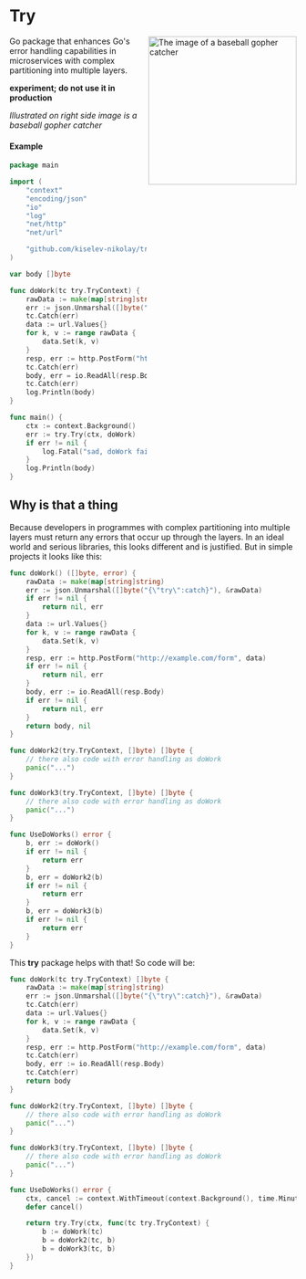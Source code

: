 # Try

<img title="The image of a baseball gopher catcher" align="right" width="260px" src="https://user-images.githubusercontent.com/55307887/129087852-317182cf-ef93-4fe6-a856-2d3d37952b8f.png">

Go package that enhances Go's error handling capabilities in microservices with complex partitioning into multiple layers.

__experiment; do not use it in production__

_Illustrated on right side image is a baseball gopher catcher_

#### Example

```go
package main

import (
	"context"
	"encoding/json"
	"io"
	"log"
	"net/http"
	"net/url"

	"github.com/kiselev-nikolay/try"
)

var body []byte

func doWork(tc try.TryContext) {
	rawData := make(map[string]string)
	err := json.Unmarshal([]byte("{\"try\":catch}"), &rawData)
	tc.Catch(err)
	data := url.Values{}
	for k, v := range rawData {
		data.Set(k, v)
	}
	resp, err := http.PostForm("http://example.com/form", data)
	tc.Catch(err)
	body, err = io.ReadAll(resp.Body)
	tc.Catch(err)
	log.Println(body)
}

func main() {
	ctx := context.Background()
	err := try.Try(ctx, doWork)
	if err != nil {
		log.Fatal("sad, doWork failed: ", err)
	}
	log.Println(body)
}

```

## Why is that a thing

Because developers in programmes with complex partitioning into multiple layers must return any errors that occur up through the layers. In an ideal world and serious libraries, this looks different and is justified. But in simple projects it looks like this:

```go
func doWork() ([]byte, error) {
	rawData := make(map[string]string)
	err := json.Unmarshal([]byte("{\"try\":catch}"), &rawData)
	if err != nil {
		return nil, err
	}
	data := url.Values{}
	for k, v := range rawData {
		data.Set(k, v)
	}
	resp, err := http.PostForm("http://example.com/form", data)
	if err != nil {
		return nil, err
	}
	body, err := io.ReadAll(resp.Body)
	if err != nil {
		return nil, err
	}
	return body, nil
}

func doWork2(try.TryContext, []byte) []byte {
	// there also code with error handling as doWork
	panic("...")
}

func doWork3(try.TryContext, []byte) []byte {
	// there also code with error handling as doWork
	panic("...")
}

func UseDoWorks() error {
	b, err := doWork()
	if err != nil {
		return err
	}
	b, err = doWork2(b)
	if err != nil {
		return err
	}
	b, err = doWork3(b)
	if err != nil {
		return err
	}
}
```

This __try__ package helps with that! So code will be:

```go
func doWork(tc try.TryContext) []byte {
	rawData := make(map[string]string)
	err := json.Unmarshal([]byte("{\"try\":catch}"), &rawData)
	tc.Catch(err)
	data := url.Values{}
	for k, v := range rawData {
		data.Set(k, v)
	}
	resp, err := http.PostForm("http://example.com/form", data)
	tc.Catch(err)
	body, err := io.ReadAll(resp.Body)
	tc.Catch(err)
	return body
}

func doWork2(try.TryContext, []byte) []byte {
	// there also code with error handling as doWork
	panic("...")
}

func doWork3(try.TryContext, []byte) []byte {
	// there also code with error handling as doWork
	panic("...")
}

func UseDoWorks() error {
	ctx, cancel := context.WithTimeout(context.Background(), time.Minute)
	defer cancel()

	return try.Try(ctx, func(tc try.TryContext) {
		b := doWork(tc)
		b = doWork2(tc, b)
		b = doWork3(tc, b)
	})
}
```
